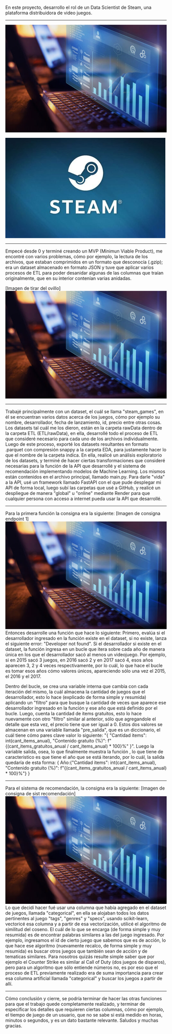 En este proyecto, desarrollo el rol de un Data Scientist de Steam, una plataforma distribuidora de video juegos.

---
![data_science](https://github.com/Tagliaferro22/steam-games/blob/main/img/data_science.jpg)


![steam](https://github.com/Tagliaferro22/steam-games/blob/main/img/logo_steam.jpg)

---

Empecé desde 0 y terminé creando un MVP (Minimun Viable Product), me encontré con varios problemas, cómo por ejemplo, la lectura
de los archivos, que estaban comprimidos en un formato que desconocía (.gzip); era un dataset almacenado en formato JSON y tuve
que aplicar varios procesos de ETL para poder desanidar algunas de las columnas que traían originalmente, que en su interior
contenían varias anidadas.

[Imagen de tirar del ovillo]
![data_science](https://github.com/Tagliaferro22/steam-games/blob/main/img/data_science.jpg)

---

Trabajé principalmente con un dataset, el cuál se llama "steam_games", en él se encuentran varios datos acerca de los juegos, 
cómo por ejemplo su nombre, desarrollador, fecha de lanzamiento, id, precio entre otras cosas. 
Los datasets tal cuál me los dieron, están en la carpeta rawData dentro de la carpeta ETL (ETL/rawData), en ella, desarrollé todo el proceso de ETL que consideré necesario para cada uno de los archivos individualmente. Luego de este proceso, exporté
los datasets resultantes en formato .parquet con compresión snappy a la carpeta EDA, para justamente hacer lo que el nombre
de la carpeta indica. En ella, realicé un análisis exploratorio de los datasets, y terminé de hacer ciertas transformaciones
que consideré necesarias para la función de la API que desarrollé y el sistema de recomendación implementando modelos de 
Machine Learning. Los mismos están contenidos en el archivo principal, llamado main.py.
Para darle "vida" a la API, usé un framework llamado FastAPI con el que pude desplegar mi API de forma local, luego subí las carpetas que usé a GitHub, y realicé un despliegue de manera "global" u "online" mediante Render para que cualquier persona con acceso a internet pueda usar la API que desarrollé. 

---

Para la primera función la consigna era la siguiente:
[Imagen de consigna endpoint 1]
![data_science](https://github.com/Tagliaferro22/steam-games/blob/main/img/data_science.jpg)
Entonces desarrolle una función que hace lo siguiente: Primero, evalúa si el desarrollador ingresado en la función existe en el dataset, si no existe, lanza el siguiente error: "Developer not found". Si el desarrollador si existe en el dataset, la función ingresa en un bucle que itera sobre cada año de manera única en los que el desarrollador sacó al menos un videojuego. 
Por ejemplo, si en 2015 sacó 3 juegos, en 2016 sacó 2 y en 2017 sacó 4, esos años aparecen 3, 2 y 4 veces respectivamente, por lo cuál, lo que hace el bucle es tomar esos años cómo valores únicos, apareciendo sólo una vez el 2015, el 2016 y el 2017.

Dentro del bucle, se crea una variable interna que cambia con cada iteración del mismo, la cuál almacena la cantidad de juegos que el desarrollador, esto lo hace (explicado de forma simple y resumida) aplicando un "filtro" para que busque la cantidad de veces que aparece ese desarrollador ingresado en la función y ese año que está definido por el bucle.
Luego, cuenta la cantidad de items gratuitos, esto lo hace nuevamente con otro "filtro" similar al anterior, sólo que agregandole el detalle que esta vez, el precio tiene que ser igual a 0.
Estos dos valores se almacenan en una variable llamada "pre_salida", que es un diccionario, el cuál tiene cómo pares clave valor lo siguiente: "{
            "Cantidad items": int(cant_items_anual), 
            "Contenido gratuito (%)": f"{(cant_items_gratuitos_anual / cant_items_anual) * 100}%"
        }". Luego la variable salida, osea, lo que finalmente muestra la función , lo que tiene de caracteristico es que tiene el año que se está iterando, por lo cuál, la salida quedaría de esta forma:
        {
          Año:{"Cantidad items": int(cant_items_anual), 
            "Contenido gratuito (%)": f"{(cant_items_gratuitos_anual / cant_items_anual) * 100}%"}
        }

---

Para el sistema de recomendación, la consigna era la siguiente:
[Imagen de consigna de sist recomendación]
![data_science](https://github.com/Tagliaferro22/steam-games/blob/main/img/data_science.jpg)
Lo que decidí hacer fué usar una columna que había agregado en el dataset de juegos, llamada "categorical", en ella se alojaban todos los datos pertinentes al juego "tags", "genres" y "specs", usando scikit-learn, vectoricé esa columna y a partir de esa vectorización, utilicé el algoritmo de similitud del coseno. El cuál de lo que se encarga (de forma simple y muy resumida) es de encontrar palabras similares a las del juego ingresado. Por ejemplo, ingresamos el id de cierto juego que sabemos que es de acción, lo que hace ese algoritmo (nuevamente recalco, de forma simple y muy resumida) es buscar otros juegos que también sean de acción y de tematicas similares. Para nosotros quizás resulte simple saber que por ejemplo el Counter Strike es similar al Call of Duty (dos juegos de disparos), pero para un algoritmo que sólo entiende números no, es por eso que el proceso de ETL previamente realizado era de suma importancia para crear esa columna artificial llamada "categorical" y buscar los juegos a partir de allí.

---

Cómo conclusión y cierre, se podría terminar de hacer las otras funciones para que el trabajo quede completamente realizado, y terminar de especificar los detalles que requieren ciertas columnas, cómo por ejemplo, el tiempo de juego de un usuario, que no se sabe si está medido en horas, minutos o segundos, y es un dato bastante relevante.
Saludos y muchas gracias.

